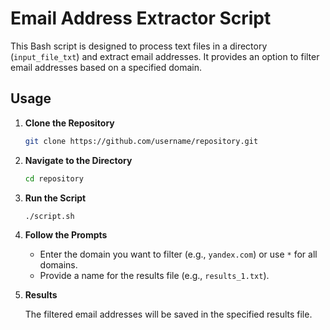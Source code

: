# Email Address Extractor Script

This Bash script is designed to process text files in a directory (`input_file_txt`) and extract email addresses. It provides an option to filter email addresses based on a specified domain.

## Usage

1. **Clone the Repository**

    ```bash
    git clone https://github.com/username/repository.git
    ```

2. **Navigate to the Directory**

    ```bash
    cd repository
    ```

3. **Run the Script**

    ```bash
    ./script.sh
    ```

4. **Follow the Prompts**

   - Enter the domain you want to filter (e.g., `yandex.com`) or use `*` for all domains.
   - Provide a name for the results file (e.g., `results_1.txt`).

5. **Results**

   The filtered email addresses will be saved in the specified results file.